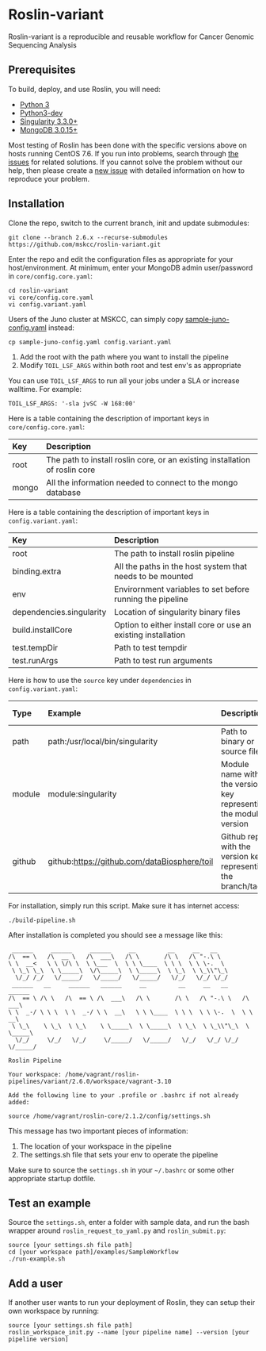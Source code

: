 # Roslin-variant

Roslin-variant is a reproducible and reusable workflow for Cancer Genomic Sequencing Analysis

## Prerequisites

To build, deploy, and use Roslin, you will need:

- [Python 3](https://packages.ubuntu.com/bionic/python3)
- [Python3-dev](https://packages.ubuntu.com/bionic/python3-dev)
- [Singularity 3.3.0+](https://sylabs.io/guides/3.0/user-guide/installation.html#distribution-packages-of-singularity)
- [MongoDB 3.0.15+](https://docs.openstack.org/project-install-guide/meter/newton/database/environment-nosql-database-rdo.html)

Most testing of Roslin has been done with the specific versions above on hosts running CentOS 7.6. If you run into problems, search through [the issues](../../issues) for related solutions. If you cannot solve the problem without our help, then please create a [new issue](../../issues/new) with detailed information on how to reproduce your problem.

## Installation

Clone the repo, switch to the current branch, init and update submodules:
```
git clone --branch 2.6.x --recurse-submodules https://github.com/mskcc/roslin-variant.git
```

Enter the repo and edit the configuration files as appropriate for your host/environment. At minimum, enter your MongoDB admin user/password in `core/config.core.yaml`:
```
cd roslin-variant
vi core/config.core.yaml
vi config.variant.yaml
```

Users of the Juno cluster at MSKCC, can simply copy [sample-juno-config.yaml](sample-juno-config.yaml) instead:
```
cp sample-juno-config.yaml config.variant.yaml
```

1. Add the root with the path where you want to install the pipeline
2. Modify `TOIL_LSF_ARGS` within both root and test env's as appropriate

You can use `TOIL_LSF_ARGS` to run all your jobs under a SLA or increase walltime. For example:
```
TOIL_LSF_ARGS: '-sla jvSC -W 168:00'
```

Here is a table containing the description of important keys in `core/config.core.yaml`:

| Key       | Description       |
| :------------- |:-------------|
| root      | The path to install roslin core, or an existing installation of roslin core |
| mongo      | All the information needed to connect to the mongo database |

Here is a table containing the description of important keys in `config.variant.yaml`:

| Key       | Description       |
| :------------- |:-------------|
| root      | The path to install roslin pipeline |
| binding.extra      | All the paths in the host system that needs to be mounted |
| env      | Envirornment variables to set before running the pipeline |
| dependencies.singularity      | Location of singularity binary files |
| build.installCore     | Option to either install core or use an existing installation |
| test.tempDir     | Path to test tempdir |
| test.runArgs     | Path to test run arguments |

Here is how to use the `source` key under `dependencies` in `config.variant.yaml`:

| Type       | Example       | Description |  Dependency Supported |
| :------------- |:-------------| :-------------| :-------------|
| path      | path:/usr/local/bin/singularity | Path to binary or source files | singularity, cmo, toil
| module      | module:singularity | Module name with the version key representing the module version | singularity
| github      | github:https://github.com/dataBiosphere/toil | Github repo with the version key representing the branch/tag | toil, cmo

For installation, simply run this script. Make sure it has internet access:
```
./build-pipeline.sh
```

After installation is completed you should see a message like this:
```
 ______     ______     ______     __         __     __   __
/\  == \   /\  __ \   /\  ___\   /\ \       /\ \   /\ "-.\ \
\ \  __<   \ \ \/\ \  \ \___  \  \ \ \____  \ \ \  \ \ \-.  \
 \ \_\ \_\  \ \_____\  \/\_____\  \ \_____\  \ \_\  \ \_\\"\_\
  \/_/ /_/   \/_____/   \/_____/   \/_____/   \/_/   \/_/ \/_/
 ______   __     ______   ______     __         __     __   __     ______
/\  == \ /\ \   /\  == \ /\  ___\   /\ \       /\ \   /\ "-.\ \   /\  ___\
\ \  _-/ \ \ \  \ \  _-/ \ \  __\   \ \ \____  \ \ \  \ \ \-.  \  \ \  __\
 \ \_\    \ \_\  \ \_\    \ \_____\  \ \_____\  \ \_\  \ \_\\"\_\  \ \_____\
  \/_/     \/_/   \/_/     \/_____/   \/_____/   \/_/   \/_/ \/_/   \/_____/

Roslin Pipeline

Your workspace: /home/vagrant/roslin-pipelines/variant/2.6.0/workspace/vagrant-3.10

Add the following line to your .profile or .bashrc if not already added:

source /home/vagrant/roslin-core/2.1.2/config/settings.sh
```

This message has two important pieces of information:
1. The location of your workspace in the pipeline
2. The settings.sh file that sets your env to operate the pipeline

Make sure to source the `settings.sh` in your `~/.bashrc` or some other appropriate startup dotfile.

## Test an example

Source the `settings.sh`, enter a folder with sample data, and run the bash wrapper around `roslin_request_to_yaml.py` and `roslin_submit.py`:
```
source [your settings.sh file path]
cd [your workspace path]/examples/SampleWorkflow
./run-example.sh
```

## Add a user

If another user wants to run your deployment of Roslin, they can setup their own workspace by running:
```
source [your settings.sh file path]
roslin_workspace_init.py --name [your pipeline name] --version [your pipeline version]
```
